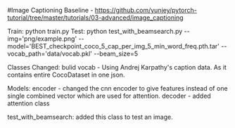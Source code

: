 #Image Captioning
Baseline - https://github.com/yunjey/pytorch-tutorial/tree/master/tutorials/03-advanced/image_captioning

Train:
python train.py
Test:  python test_with_beamsearch.py --img='png/example.png' --model='BEST_checkpoint_coco_5_cap_per_img_5_min_word_freq.pth.tar' --vocab_path='data/vocab.pkl' --beam_size=5

Classes Changed:
  bulid vocab - Using Andrej Karpathy's caption data. As it contains entire CocoDataset in one json.

Models:
  encoder - changed the cnn encoder to give features instead of one single combined vector which are used for attention.
  decoder - added attention class

test_with_beamsearch:
   added this class to test an image.
